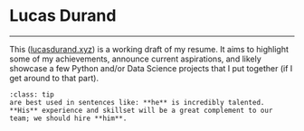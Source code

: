 # Lucas Durand

---

This ([lucasdurand.xyz](http://lucasdurand.xyz)) is a working draft of my resume. It aims to highlight some of my achievements, announce current aspirations, and likely showcase a few Python and/or Data Science projects that I put together (if I get around to that part).

```{admonition} Lucas' pronouns ...
:class: tip
are best used in sentences like: **he** is incredibly talented. **His** experience and skillset will be a great complement to our team; we should hire **him**.
```

```{include} finance.md
```

```{include} contact.md
```
